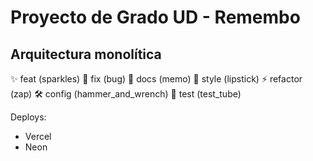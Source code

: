 # Proyecto de Grado UD - Remembo

## Arquitectura monolítica

:sparkles: feat (sparkles)
:bug: fix (bug)
:memo: docs (memo)
:lipstick: style (lipstick)
:zap: refactor (zap)
:hammer_and_wrench: config (hammer_and_wrench)
:test_tube: test (test_tube)

Deploys:

- Vercel
- Neon